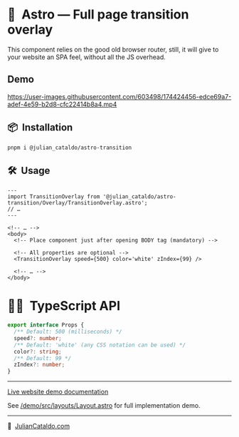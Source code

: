 # 🚀  Astro — Full page transition overlay

This component relies on the good old browser router, still, it will give to
your website an SPA feel, without all the JS overhead.

## Demo

https://user-images.githubusercontent.com/603498/174424456-edce69a7-adef-4e59-b2d8-cfc22414b8a4.mp4

## 📦  Installation

```sh
pnpm i @julian_cataldo/astro-transition
```

## 🛠  Usage

```astro
---
import TransitionOverlay from '@julian_cataldo/astro-transition/Overlay/TransitionOverlay.astro';
// …
---
```

```astro
<!-- … -->
<body>
  <!-- Place component just after opening BODY tag (mandatory) -->

  <!-- All properties are optional -->
  <TransitionOverlay speed={500} color='white' zIndex={99} />

  <!-- … -->
</body>
```

# 👨‍🏭  TypeScript API

```ts
export interface Props {
  /** Default: 500 (milliseconds) */
  speed?: number;
  /** Default: 'white' (any CSS notation can be used) */
  color?: string;
  /** Default: 99 */
  zIndex?: number;
}
```

---

[Live website demo documentation](../../demo)

See [/demo/src/layouts/Layout.astro](../../demo/src/layouts/Layout.astro)
for full implementation demo.

---

🔗  [JulianCataldo.com](https://www.juliancataldo.com/)
